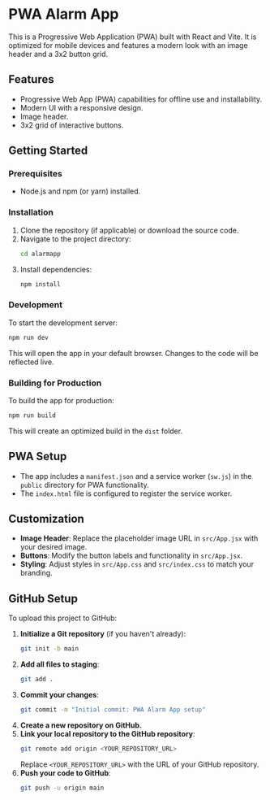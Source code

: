 # PWA Alarm App

This is a Progressive Web Application (PWA) built with React and Vite. It is optimized for mobile devices and features a modern look with an image header and a 3x2 button grid.

## Features

- Progressive Web App (PWA) capabilities for offline use and installability.
- Modern UI with a responsive design.
- Image header.
- 3x2 grid of interactive buttons.

## Getting Started

### Prerequisites

- Node.js and npm (or yarn) installed.

### Installation

1. Clone the repository (if applicable) or download the source code.
2. Navigate to the project directory:
   ```bash
   cd alarmapp
   ```
3. Install dependencies:
   ```bash
   npm install
   ```

### Development

To start the development server:

```bash
npm run dev
```

This will open the app in your default browser. Changes to the code will be reflected live.

### Building for Production

To build the app for production:

```bash
npm run build
```

This will create an optimized build in the `dist` folder.

## PWA Setup

- The app includes a `manifest.json` and a service worker (`sw.js`) in the `public` directory for PWA functionality.
- The `index.html` file is configured to register the service worker.

## Customization

- **Image Header**: Replace the placeholder image URL in `src/App.jsx` with your desired image.
- **Buttons**: Modify the button labels and functionality in `src/App.jsx`.
- **Styling**: Adjust styles in `src/App.css` and `src/index.css` to match your branding.

## GitHub Setup

To upload this project to GitHub:

1.  **Initialize a Git repository** (if you haven't already):
    ```bash
    git init -b main
    ```
2.  **Add all files to staging**:
    ```bash
    git add .
    ```
3.  **Commit your changes**:
    ```bash
    git commit -m "Initial commit: PWA Alarm App setup"
    ```
4.  **Create a new repository on GitHub.**
5.  **Link your local repository to the GitHub repository**:
    ```bash
    git remote add origin <YOUR_REPOSITORY_URL>
    ```
    Replace `<YOUR_REPOSITORY_URL>` with the URL of your GitHub repository.
6.  **Push your code to GitHub**:
    ```bash
    git push -u origin main
    ```
